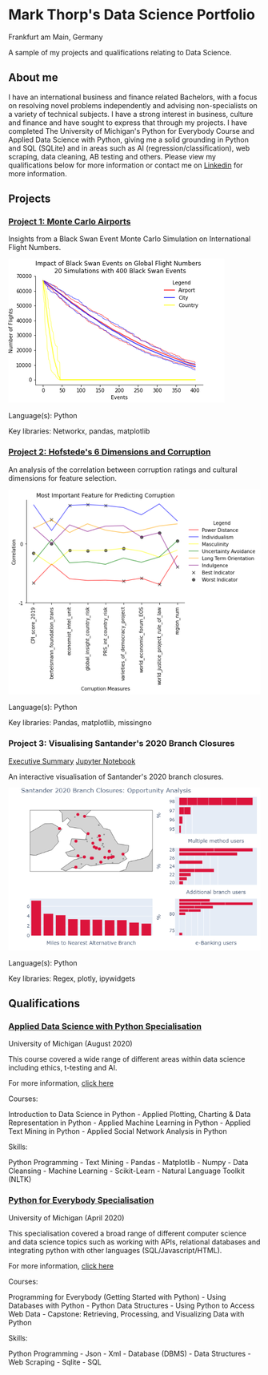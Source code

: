 # Mark Thorp's Data Science Portfolio
Frankfurt am Main, Germany

A sample of my projects and qualifications relating to Data Science.

## About me

I have an international business and finance related Bachelors, with a focus on resolving novel problems independently and advising non-specialists on a variety of technical subjects. I have a strong interest in business, culture and finance and have sought to express that through my projects. I have completed The University of Michigan's Python for Everybody Course and Applied Data Science with Python, giving me a solid grounding in Python and SQL (SQLite) and in areas such as AI (regression/classification), web scraping, data cleaning, AB testing and others. Please view my qualifications below for more information or contact me on [Linkedin](https://www.linkedin.com/in/thorpmark/) for more information.

## Projects

### [Project 1: Monte Carlo Airports](https://mthorp363.github.io/monte_carlo_airports/)
Insights from a Black Swan Event Monte Carlo Simulation on International Flight Numbers.

![Monte Carlo model output](mc_model_output.png)

Language(s): Python

Key libraries: Networkx, pandas, matplotlib

### [Project 2: Hofstede's 6 Dimensions and Corruption](https://mthorp363.github.io/culture_and_corruption/)
An analysis of the correlation between corruption ratings and cultural dimensions for feature selection.

![Feature selection](corruption_features.png)

Language(s): Python

Key libraries: Pandas, matplotlib, missingno

### Project 3: Visualising Santander's 2020 Branch Closures
[Executive Summary](https://mthorp363.github.io/santander_branch_closures/) 
[Jupyter Notebook](https://github.com/mthorp363/santander_branch_closures/blob/master/Main.ipynb)

An interactive visualisation of Santander's 2020 branch closures.

![Santander Visualisation](newplot.png)

Language(s): Python

Key libraries: Regex, plotly, ipywidgets


## Qualifications

### [Applied Data Science with Python Specialisation](https://www.coursera.org/account/accomplishments/specialization/9FJE8W2RKRFS)
University of Michigan (August 2020)

This course covered a wide range of different areas within data science including ethics, t-testing and AI.

For more information, [click here](https://www.coursera.org/specializations/data-science-python)

Courses:

Introduction to Data Science in Python - Applied Plotting, Charting & Data Representation in Python - Applied Machine Learning in Python - Applied Text Mining in Python - Applied Social Network Analysis in Python

Skills:

Python Programming - Text Mining - Pandas - Matplotlib - Numpy - Data Cleansing - Machine Learning - Scikit-Learn - Natural Language Toolkit (NLTK)



### [Python for Everybody Specialisation](https://www.coursera.org/account/accomplishments/specialization/CYF7KJENMFGZ) 
University of Michigan (April 2020)

This specialisation covered a broad range of different computer science and data science topics such as working with APIs, relational databases and integrating python with other languages (SQL/Javascript/HTML).

For more information, [click here](https://www.coursera.org/specializations/python?skipBrowseRedirect=true)

Courses: 

Programming for Everybody (Getting Started with Python) - Using Databases with Python - Python Data Structures - Using Python to Access Web Data - Capstone: Retrieving, Processing, and Visualizing Data with Python

Skills:

Python Programming - Json - Xml - Database (DBMS) - Data Structures - Web Scraping - Sqlite - SQL


